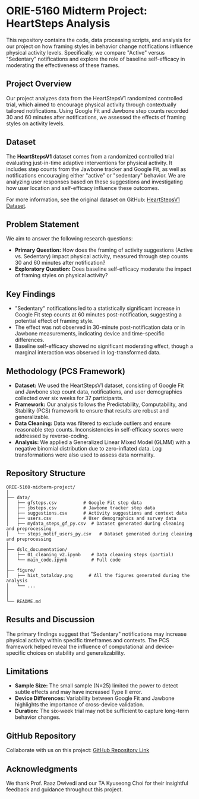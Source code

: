 # ORIE-5160 Midterm Project: HeartSteps Analysis
This repository contains the code, data processing scripts, and analysis for our project on how framing styles in behavior change notifications influence physical activity levels. Specifically, we compare "Active" versus "Sedentary" notifications and explore the role of baseline self-efficacy in moderating the effectiveness of these frames.

## Project Overview
Our project analyzes data from the HeartStepsV1 randomized controlled trial, which aimed to encourage physical activity through contextually tailored notifications. Using Google Fit and Jawbone step counts recorded 30 and 60 minutes after notifications, we assessed the effects of framing styles on activity levels.

## Dataset

The **HeartStepsV1** dataset comes from a randomized controlled trial evaluating just-in-time adaptive interventions for physical activity. It includes step counts from the Jawbone tracker and Google Fit, as well as notifications encouraging either "active" or "sedentary" behavior. We are analyzing user responses based on these suggestions and investigating how user location and self-efficacy influence these outcomes.

For more information, see the original dataset on GitHub: [HeartStepsV1 Dataset](https://github.com/klasnja/HeartStepsV1).


## Problem Statement
We aim to answer the following research questions:
- **Primary Question:** How does the framing of activity suggestions (Active vs. Sedentary) impact physical activity, measured through step counts 30 and 60 minutes after notification?
- **Exploratory Question:** Does baseline self-efficacy moderate the impact of framing styles on physical activity?

## Key Findings
- "Sedentary" notifications led to a statistically significant increase in Google Fit step counts at 60 minutes post-notification, suggesting a potential effect of framing style.
- The effect was not observed in 30-minute post-notification data or in Jawbone measurements, indicating device and time-specific differences.
- Baseline self-efficacy showed no significant moderating effect, though a marginal interaction was observed in log-transformed data.

## Methodology (PCS Framework)
- **Dataset:** We used the HeartStepsV1 dataset, consisting of Google Fit and Jawbone step count data, notifications, and user demographics collected over six weeks for 37 participants.
- **Framework:** Our analysis follows the Predictability, Computability, and Stability (PCS) framework to ensure that results are robust and generalizable.
- **Data Cleaning:** Data was filtered to exclude outliers and ensure reasonable step counts. Inconsistencies in self-efficacy scores were addressed by reverse-coding.
- **Analysis:** We applied a Generalized Linear Mixed Model (GLMM) with a negative binomial distribution due to zero-inflated data. Log transformations were also used to assess data normality.

## Repository Structure
```
ORIE-5160-midterm-project/
│
├── data/
│   ├── gfsteps.csv          # Google Fit step data
│   ├── jbsteps.csv          # Jawbone tracker step data
│   ├── suggestions.csv      # Activity suggestions and context data
│   ├── users.csv            # User demographics and survey data
│   ├── mydata_steps_gf_py.csv  # Dataset generated during cleaning and preprocessing
│   └── steps_notif_users_py.csv   # Dataset generated during cleaning and preprocessing       
│
├── dslc_documentation/
│   ├── 01_cleaning_v2.ipynb    # Data cleaning steps (partial)
│   └── main_code.ipynb         # Full code
│
├── figure/
│   ├── hist_totalday.png      # All the figures generated during the analysis 
│   └── ...
│
│
└── README.md

```



## Results and Discussion
The primary findings suggest that "Sedentary" notifications may increase physical activity within specific timeframes and contexts. The PCS framework helped reveal the influence of computational and device-specific choices on stability and generalizability.

## Limitations
- **Sample Size:** The small sample (N=25) limited the power to detect subtle effects and may have increased Type II error.
- **Device Differences:** Variability between Google Fit and Jawbone highlights the importance of cross-device validation.
- **Duration:** The six-week trial may not be sufficient to capture long-term behavior changes.


## GitHub Repository
Collaborate with us on this project: [GitHub Repository Link](https://github.com/Kataraduo/ORIE-5160-midterm-project.git)

## Acknowledgments
We thank Prof. Raaz Dwivedi and our TA Kyuseong Choi for their insightful feedback and guidance throughout this project.